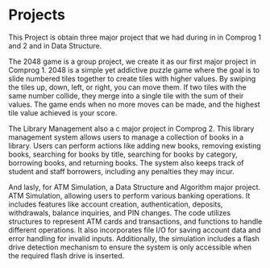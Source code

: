 # Projects
 
This Project is obtain three major project that we had during in in Comprog 1 and 2 and in Data Structure. 

The 2048 game is a group project, we create it as our first major project in Comprog 1. 2048 is a simple yet addictive puzzle game where the goal is to slide numbered tiles together to create tiles with higher values. By swiping the tiles up, down, left, or right, you can move them. If two tiles with the same number collide, they merge into a single tile with the sum of their values. The game ends when no more moves can be made, and the highest tile value achieved is your score.

The Library Management also a c major project in Comprog 2. This library management system allows users to manage a collection of books in a library. Users can perform actions like adding new books, removing existing books, searching for books by title, searching for books by category, borrowing books, and returning books. The system also keeps track of student and staff borrowers, including any penalties they may incur.

And lasly, for ATM Simulation, a Data Structure and Algorithm major project. ATM Simulation, allowing users to perform various banking operations. It includes features like account creation, authentication, deposits, withdrawals, balance inquiries, and PIN changes. The code utilizes structures to represent ATM cards and transactions, and functions to handle different operations. It also incorporates file I/O for saving account data and error handling for invalid inputs. Additionally, the simulation includes a flash drive detection mechanism to ensure the system is only accessible when the required flash drive is inserted.